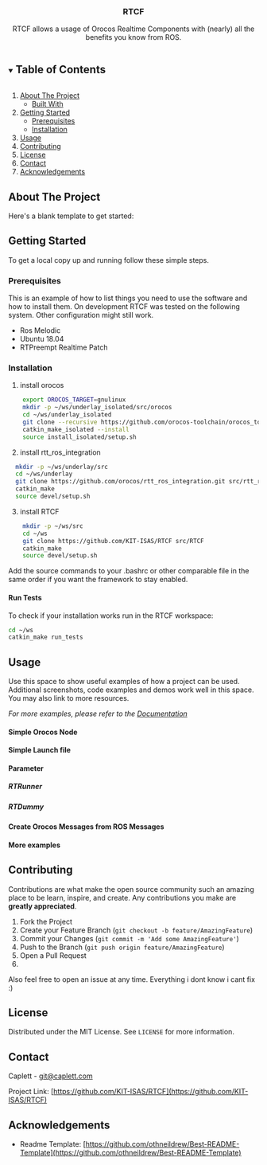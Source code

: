 
<!-- PROJECT LOGO -->
<br />
<p align="center">
  <h3 align="center">RTCF</h3>

  <p align="center">
    RTCF allows a usage of Orocos Realtime Components with (nearly) all the benefits you know from ROS.
  </p>
</p>



<!-- TABLE OF CONTENTS -->
<details open="open">
  <summary><h2 style="display: inline-block">Table of Contents</h2></summary>
  <ol>
    <li>
      <a href="#about-the-project">About The Project</a>
      <ul>
        <li><a href="#built-with">Built With</a></li>
      </ul>
    </li>
    <li>
      <a href="#getting-started">Getting Started</a>
      <ul>
        <li><a href="#prerequisites">Prerequisites</a></li>
        <li><a href="#installation">Installation</a></li>
      </ul>
    </li>
    <li><a href="#usage">Usage</a></li>
    <li><a href="#contributing">Contributing</a></li>
    <li><a href="#license">License</a></li>
    <li><a href="#contact">Contact</a></li>
    <li><a href="#acknowledgements">Acknowledgements</a></li>
  </ol>
</details>



<!-- ABOUT THE PROJECT -->
## About The Project

Here's a blank template to get started:

<!-- GETTING STARTED -->
## Getting Started

To get a local copy up and running follow these simple steps.

### Prerequisites

This is an example of how to list things you need to use the software and how to install them.
On development RTCF was tested on the following system. Other configuration might still work.

* Ros Melodic
* Ubuntu 18.04
* RTPreempt Realtime Patch

### Installation

1. install orocos
```sh
    export OROCOS_TARGET=gnulinux
    mkdir -p ~/ws/underlay_isolated/src/orocos
    cd ~/ws/underlay_isolated
    git clone --recursive https://github.com/orocos-toolchain/orocos_toolchain.git src/orocos/orocos_toolchain
    catkin_make_isolated --install
    source install_isolated/setup.sh
```
2. install rtt_ros_integration
  ```sh
    mkdir -p ~/ws/underlay/src
    cd ~/ws/underlay
    git clone https://github.com/orocos/rtt_ros_integration.git src/rtt_ros_integration
    catkin_make
    source devel/setup.sh
  ```
3. install RTCF
```sh
    mkdir -p ~/ws/src
    cd ~/ws
    git clone https://github.com/KIT-ISAS/RTCF src/RTCF
    catkin_make
    source devel/setup.sh
```
Add the source commands to your .bashrc or other comparable file in the same order
if you want the framework to stay enabled. 

#### Run Tests

To check if your installation works run in the RTCF workspace:
``` sh
cd ~/ws
catkin_make run_tests
```

<!-- USAGE EXAMPLES -->
## Usage

Use this space to show useful examples of how a project can be used. Additional screenshots, code examples and demos work well in this space. You may also link to more resources.

_For more examples, please refer to the [Documentation](https://example.com)_

#### Simple Orocos Node

#### Simple Launch file

#### Parameter
##### RTRunner
##### RTDummy

#### Create Orocos Messages from ROS Messages

#### More examples


<!-- CONTRIBUTING -->
## Contributing

Contributions are what make the open source community such an amazing place to be learn, inspire, and create. Any contributions you make are **greatly appreciated**.

1. Fork the Project
2. Create your Feature Branch (`git checkout -b feature/AmazingFeature`)
3. Commit your Changes (`git commit -m 'Add some AmazingFeature'`)
4. Push to the Branch (`git push origin feature/AmazingFeature`)
5. Open a Pull Request
6. 

Also feel free to open an issue at any time. Everything i dont know i cant fix :)


<!-- LICENSE -->
## License

Distributed under the MIT License. See `LICENSE` for more information.


<!-- CONTACT -->
## Contact

Caplett - git@caplett.com

Project Link: [https://github.com/KIT-ISAS/RTCF](https://github.com/KIT-ISAS/RTCF)



<!-- ACKNOWLEDGEMENTS -->
## Acknowledgements

* Readme Template: [https://github.com/othneildrew/Best-README-Template](https://github.com/othneildrew/Best-README-Template)


